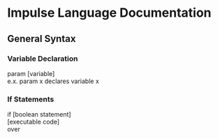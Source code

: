 # Impulse Language Documentation

## General Syntax

### Variable Declaration

param [variable]   
e.x. param x declares variable x 

### If Statements

if [boolean statement]  
[executable code]  
over
